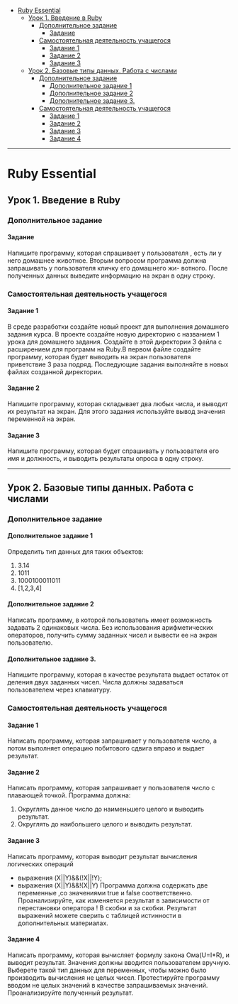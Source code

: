 - [Ruby Essential](#ruby-essential)
  - [Урок 1. Введение в Ruby](#урок-1-введение-в-ruby)
    - [Дополнительное задание](#дополнительное-задание)
      - [Задание](#задание)
    - [Самостоятельная деятельность учащегося](#самостоятельная-деятельность-учащегося)
      - [Задание 1](#задание-1)
      - [Задание 2](#задание-2)
      - [Задание 3](#задание-3)
  - [Урок 2. Базовые типы данных. Работа с числами](#урок-2-базовые-типы-данных-работа-с-числами)
    - [Дополнительное задание](#дополнительное-задание-1)
      - [Дополнительное задание 1](#дополнительное-задание-1)
      - [Дополнительное задание 2](#дополнительное-задание-2)
      - [Дополнительное задание 3.](#дополнительное-задание-3)
    - [Самостоятельная деятельность учащегося](#самостоятельная-деятельность-учащегося-1)
      - [Задание 1](#задание-1-1)
      - [Задание 2](#задание-2-1)
      - [Задание 3](#задание-3-1)
      - [Задание 4](#задание-4)
***
# Ruby Essential 
## Урок 1. Введение в Ruby
### Дополнительное задание
#### Задание 
Напишите программу, которая спрашивает у пользователя , есть ли у него домашнее животное. 
Вторым вопросом программа должна запрашивать у пользователя кличку его домашнего жи-
вотного. После полученных данных выведите информацию на экран в одну строку. 
### Самостоятельная деятельность учащегося 
#### Задание 1 
В среде разработки создайте новый проект для выполнения домашнего задания курса. 
В проекте создайте новую директорию с названием 1 урока для домашнего задания. Создайте 
в этой директории 3 файла с расширением для программ на Ruby.В первом файле создайте 
программу, которая будет выводить на экран пользователя приветствие 3 раза подряд. 
Последующие задания выполняйте в новых файлах созданной директории. 
#### Задание 2 
  Напишите программу, которая складывает два любых числа, и выводит их результат на экран. 
Для этого задания используйте вывод значения переменной на экран. 
#### Задание 3 
  Напишите программу, которая будет спрашивать у пользователя его имя и должность, и выводить результаты опроса в одну строку.
***
## Урок 2. Базовые типы данных. Работа с числами  
### Дополнительное задание
#### Дополнительное задание 1 
  Определить тип данных для таких объектов: 
  1. 3.14
  2. 1011
  3. 1000100011011
  4. [1,2,3,4]
#### Дополнительное задание 2 
  Написать программу, в которой пользователь имеет возможность задавать 2 одинаковых числа. Без использования арифметических операторов, получить сумму заданных чисел и вывести ее на экран пользователю. 
#### Дополнительное задание 3. 
  Напишите программу, которая в качестве результата выдает остаток от деления двух заданных чисел. Числа должны задаваться пользователем через клавиатуру. 
### Самостоятельная деятельность учащегося 
#### Задание 1 
  Написать программу, которая запрашивает у пользователя число, а потом выполняет операцию побитового сдвига вправо и выдает результат. 
#### Задание 2 
  Написать программу, которая запрашивает у пользователя число с плавающей точкой. Программа должна: 
  1. Округлять данное число до наименьшего целого и выводить результат.
  2. Округлять до наибольшего целого и выводить результат.
#### Задание 3 
  Написать программу, которая выводит результат вычисления логических операций 
   * выражения (X||Y)&&(!X||!Y);
   * выражения (X||Y)&&!(X||Y)
  Программа должна содержать две переменные ,со значениями true и false соответственно. Проанализируйте, как изменяется результат в зависимости от перестановки оператора ! В скобки и за скобки. Результат выражений можете сверить с таблицей истинности в дополнительных материалах.
#### Задание 4 
  Написать программу, которая вычисляет формулу закона Ома(U=I*R), и выводит результат. 
  Значения должны вводится пользователем вручную. Выберете такой тип данных для переменных, чтобы можно было производить вычисления не целых чисел. Протестируйте программу вводом не целых значений в качестве запрашиваемых значений. Проанализируйте полученный результат. 
